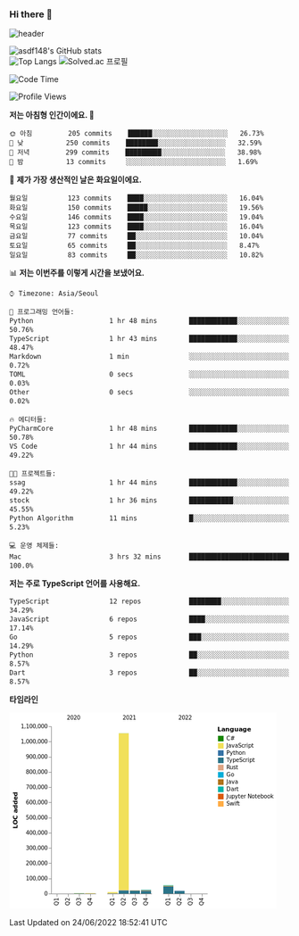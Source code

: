 ### Hi there 👋

![header](https://capsule-render.vercel.app/api?type=shark&color=gradient&height=300&section=header&text=asdf148&fontSize=90)

![asdf148's GitHub stats](https://github-readme-stats.vercel.app/api?username=asdf148&show_icons=true&theme=midnight-purple)<br>
![Top Langs](https://github-readme-stats.vercel.app/api/top-langs/?username=asdf148&layout=compact&theme=midnight-purple&langs_count=10)
![Solved.ac 프로필](http://mazassumnida.wtf/api/v2/generate_badge?boj=eldldk)

<!--
**asdf148/asdf148** is a ✨ _special_ ✨ repository because its `README.md` (this file) appears on your GitHub profile.

Here are some ideas to get you started:

- 🔭 I’m currently working on ...
- 🌱 I’m currently learning ...
- 👯 I’m looking to collaborate on ...
- 🤔 I’m looking for help with ...
- 💬 Ask me about ...
- 📫 How to reach me: ...
- 😄 Pronouns: ...
- ⚡ Fun fact: ...
-->

<!--START_SECTION:waka-->
![Code Time](http://img.shields.io/badge/Code%20Time-49%20hrs-blue)

![Profile Views](http://img.shields.io/badge/Profile%20Views-2-blue)

**저는 아침형 인간이에요. 🐤** 

```text
🌞 아침         205 commits    ██████░░░░░░░░░░░░░░░░░░░   26.73% 
🌆 낮　         250 commits    ████████░░░░░░░░░░░░░░░░░   32.59% 
🌃 저녁         299 commits    █████████░░░░░░░░░░░░░░░░   38.98% 
🌙 밤　         13 commits     ░░░░░░░░░░░░░░░░░░░░░░░░░   1.69%

```
📅 **제가 가장 생산적인 날은 화요일이에요.** 

```text
월요일          123 commits    ████░░░░░░░░░░░░░░░░░░░░░   16.04% 
화요일          150 commits    █████░░░░░░░░░░░░░░░░░░░░   19.56% 
수요일          146 commits    ████░░░░░░░░░░░░░░░░░░░░░   19.04% 
목요일          123 commits    ████░░░░░░░░░░░░░░░░░░░░░   16.04% 
금요일          77 commits     ██░░░░░░░░░░░░░░░░░░░░░░░   10.04% 
토요일          65 commits     ██░░░░░░░░░░░░░░░░░░░░░░░   8.47% 
일요일          83 commits     ██░░░░░░░░░░░░░░░░░░░░░░░   10.82%

```


📊 **저는 이번주를 이렇게 시간을 보냈어요.** 

```text
⌚︎ Timezone: Asia/Seoul

💬 프로그래밍 언어들: 
Python                   1 hr 48 mins        ████████████░░░░░░░░░░░░░   50.76% 
TypeScript               1 hr 43 mins        ████████████░░░░░░░░░░░░░   48.47% 
Markdown                 1 min               ░░░░░░░░░░░░░░░░░░░░░░░░░   0.72% 
TOML                     0 secs              ░░░░░░░░░░░░░░░░░░░░░░░░░   0.03% 
Other                    0 secs              ░░░░░░░░░░░░░░░░░░░░░░░░░   0.02%

🔥 에디터들: 
PyCharmCore              1 hr 48 mins        ████████████░░░░░░░░░░░░░   50.78% 
VS Code                  1 hr 44 mins        ████████████░░░░░░░░░░░░░   49.22%

🐱‍💻 프로젝트들: 
ssag                     1 hr 44 mins        ████████████░░░░░░░░░░░░░   49.22% 
stock                    1 hr 36 mins        ███████████░░░░░░░░░░░░░░   45.55% 
Python Algorithm         11 mins             █░░░░░░░░░░░░░░░░░░░░░░░░   5.23%

💻 운영 체제들: 
Mac                      3 hrs 32 mins       █████████████████████████   100.0%

```

**저는 주로 TypeScript 언어를 사용해요.** 

```text
TypeScript               12 repos            ████████░░░░░░░░░░░░░░░░░   34.29% 
JavaScript               6 repos             ████░░░░░░░░░░░░░░░░░░░░░   17.14% 
Go                       5 repos             ███░░░░░░░░░░░░░░░░░░░░░░   14.29% 
Python                   3 repos             ██░░░░░░░░░░░░░░░░░░░░░░░   8.57% 
Dart                     3 repos             ██░░░░░░░░░░░░░░░░░░░░░░░   8.57%

```


**타임라인**

![Chart not found](https://raw.githubusercontent.com/asdf148/asdf148/main/charts/bar_graph.png) 


 Last Updated on 24/06/2022 18:52:41 UTC
<!--END_SECTION:waka-->
